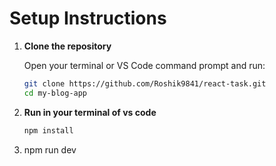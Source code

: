 # Setup Instructions

1. **Clone the repository**

   Open your terminal or VS Code command prompt and run:

   ```bash
   git clone https://github.com/Roshik9841/react-task.git
   cd my-blog-app

2. **Run in your terminal of vs code**

    ```bash
    npm install

3.  npm run dev